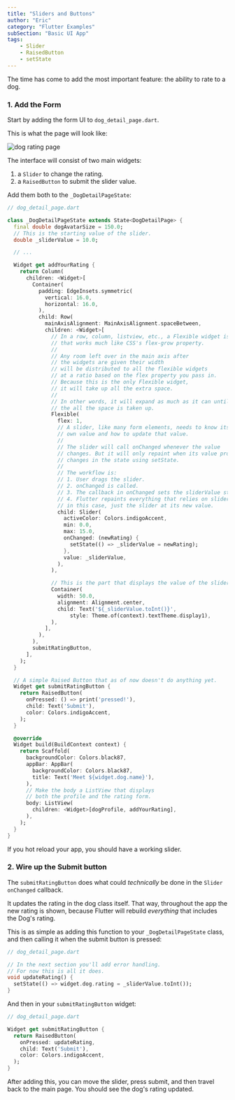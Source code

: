 ```yaml
---
title: "Sliders and Buttons"
author: "Eric"
category: "Flutter Examples"
subSection: "Basic UI App"
tags:
    - Slider
    - RaisedButton
    - setState
---
```


The time has come to add the most important feature: the ability to rate to a dog.

### 1. Add the Form

Start by adding the form UI to `dog_detail_page.dart`.

This is what the page will look like:

![dog rating page](https://res.cloudinary.com/ericwindmill/image/upload/c_scale,r_5,w_300/v1521395106/flutter_by_example/Simulator_Screen_Shot_-_iPhone_X_-_2018-03-18_at_10.44.53.png)

The interface will consist of two main widgets:
  1. a `Slider` to change the rating.
  2. a `RaisedButton` to submit the slider value.

Add them both to the `_DogDetailPageState`:

```dart
// dog_detail_page.dart

class _DogDetailPageState extends State<DogDetailPage> {
  final double dogAvatarSize = 150.0;
  // This is the starting value of the slider.
  double _sliderValue = 10.0;

  // ...

  Widget get addYourRating {
    return Column(
      children: <Widget>[
        Container(
          padding: EdgeInsets.symmetric(
            vertical: 16.0,
            horizontal: 16.0,
          ),
          child: Row(
            mainAxisAlignment: MainAxisAlignment.spaceBetween,
            children: <Widget>[
              // In a row, column, listview, etc., a Flexible widget is a wrapper
              // that works much like CSS's flex-grow property.
              //
              // Any room left over in the main axis after
              // the widgets are given their width
              // will be distributed to all the flexible widgets
              // at a ratio based on the flex property you pass in.
              // Because this is the only Flexible widget,
              // it will take up all the extra space.
              //
              // In other words, it will expand as much as it can until
              // the all the space is taken up.
              Flexible(
                flex: 1,
                // A slider, like many form elements, needs to know its
                // own value and how to update that value.
                //
                // The slider will call onChanged whenever the value
                // changes. But it will only repaint when its value property
                // changes in the state using setState.
                //
                // The workflow is:
                // 1. User drags the slider.
                // 2. onChanged is called.
                // 3. The callback in onChanged sets the sliderValue state.
                // 4. Flutter repaints everything that relies on sliderValue,
                // in this case, just the slider at its new value.
                child: Slider(
                  activeColor: Colors.indigoAccent,
                  min: 0.0,
                  max: 15.0,
                  onChanged: (newRating) {
                    setState(() => _sliderValue = newRating);
                  },
                  value: _sliderValue,
                ),
              ),

              // This is the part that displays the value of the slider.
              Container(
                width: 50.0,
                alignment: Alignment.center,
                child: Text('${_sliderValue.toInt()}',
                    style: Theme.of(context).textTheme.display1),
              ),
            ],
          ),
        ),
        submitRatingButton,
      ],
    );
  }

  // A simple Raised Button that as of now doesn't do anything yet.
  Widget get submitRatingButton {
    return RaisedButton(
      onPressed: () => print('pressed!'),
      child: Text('Submit'),
      color: Colors.indigoAccent,
    );
  }

  @override
  Widget build(BuildContext context) {
    return Scaffold(
      backgroundColor: Colors.black87,
      appBar: AppBar(
        backgroundColor: Colors.black87,
        title: Text('Meet ${widget.dog.name}'),
      ),
      // Make the body a ListView that displays
      // both the profile and the rating form.
      body: ListView(
        children: <Widget>[dogProfile, addYourRating],
      ),
    );
  }
}
```

If you hot reload your app, you should have a working slider.

### 2. Wire up the Submit button

The `submitRatingButton` does what could *technically*  be done in the `Slider` `onChanged` callback.

It updates the rating in the dog class itself. That way, throughout the app the new rating is shown, because Flutter will rebuild *everything* that includes the Dog's rating.

This is as simple as adding this function to your `_DogDetailPageState` class, and then calling it when the submit button is pressed:

```dart
// dog_detail_page.dart

// In the next section you'll add error handling.
// For now this is all it does.
void updateRating() {
  setState(() => widget.dog.rating = _sliderValue.toInt());
}
```

And then in your `submitRatingButton` widget:

```dart
// dog_detail_page.dart

Widget get submitRatingButton {
  return RaisedButton(
    onPressed: updateRating,
    child: Text('Submit'),
    color: Colors.indigoAccent,
  );
}
```

After adding this, you can move the slider, press submit, and then travel back to the main page. You should see the dog's rating updated.
